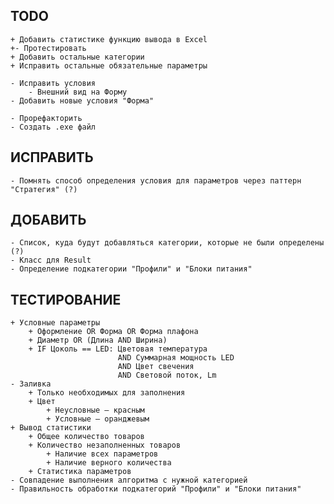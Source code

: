 ## TODO
    + Добавить статистике функцию вывода в Excel
    +- Протестировать
    + Добавить остальные категории
    + Исправить остальные обязательные параметры

    - Исправить условия
        - Внешний вид на Форму
    - Добавить новые условия "Форма"
        
    - Прорефакторить
    - Создать .exe файл

## ИСПРАВИТЬ
    - Помнять способ определения условия для параметров через паттерн "Стратегия" (?)

## ДОБАВИТЬ
    - Список, куда будут добавляться категории, которые не были определены (?)
    - Класс для Result
    - Определение подкатегории "Профили" и "Блоки питания"

## ТЕСТИРОВАНИЕ
    + Условные параметры
        + Оформление OR Форма OR Форма плафона
        + Диаметр OR (Длина AND Ширина)
        + IF Цоколь == LED: Цветовая температура
                            AND Суммарная мощность LED
                            AND Цвет свечения
                            AND Световой поток, Lm
    - Заливка
        + Только необходимых для заполнения
        + Цвет
            + Неусловные — красным
            + Условные — оранджевым
    + Вывод статистики
        + Общее количество товаров
        + Количество незаполненных товаров
            + Наличие всех параметров
            + Наличие верного количества
        + Статистика параметров
    - Совпадение выполнения алгоритма с нужной категорией
    - Правильность обработки подкатегорий "Профили" и "Блоки питания"